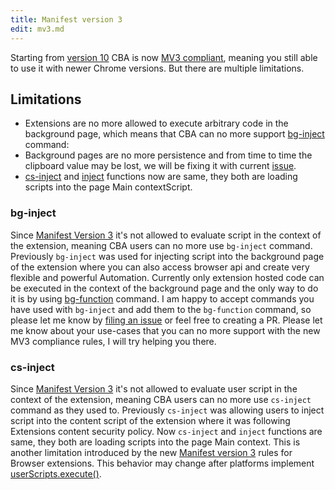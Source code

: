 ```yaml
---
title: Manifest version 3
edit: mv3.md
---
```


Starting from [version 10](/new_10-0) CBA is now [MV3 compliant](https://developer.chrome.com/docs/extensions/develop/migrate/what-is-mv3), meaning you still able to use it with newer Chrome versions. But there are multiple limitations.

## Limitations

- Extensions are no more allowed to execute arbitrary code in the background page, which means that CBA can no more support [bg-inject](/bg-inject) command:
- Background pages are no more persistence and from time to time the clipboard value may be lost, we will be fixing it with current [issue](https://github.com/browser-automation/cba/issues/119).
- [cs-inject](/inject-cs) and [inject](/inject) functions now are same, they both are loading scripts into the page Main contextScript.


### bg-inject

Since [Manifest Version 3](https://developer.chrome.com/docs/extensions/develop/migrate/improve-security#remove-execution-of-strings) it's
not allowed to evaluate script in the context of the extension, meaning CBA users can no more use `bg-inject` command. Previously `bg-inject` was used for injecting script into the background page of the extension where you can also access browser api and create very flexible and powerful Automation.
Currently only extension hosted code can be executed in the context of the background page and the only way to do it is by using [bg-function](/bg-function) command. I am happy to accept commands you have used with `bg-inject` and add them to the `bg-function` command, so please let me know by
[filing an issue](https://github.com/browser-automation/cba/issues) or feel free to creating a PR. Please let me know about your use-cases that you can
no more support with the new MV3 compliance rules, I will try helping you there.

### cs-inject

Since [Manifest Version 3](https://developer.chrome.com/docs/extensions/develop/migrate/improve-security#use-external-libraries) it's not allowed to evaluate user script in the context of the extension, meaning CBA users can no more use `cs-inject` command as they used to. Previously `cs-inject` was allowing users to inject script into the content script of the extension where it was following Extensions content security policy. Now `cs-inject` and `inject` functions are same, they both are loading scripts into the page Main context. This is another limitation introduced by the new [Manifest version 3](https://developer.chrome.com/docs/extensions/develop/migrate/what-is-mv3) rules for Browser extensions. This behavior may change after platforms implement [userScripts.execute()](https://github.com/w3c/webextensions/pull/540).
